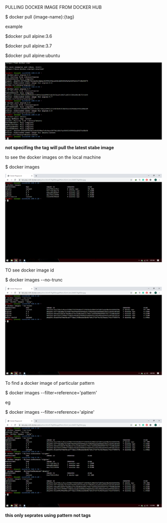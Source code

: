PULLING DOCKER IMAGE FROM DOCKER HUB

$ docker pull {image-name}:{tag}

example

$docker pull alpine:3.6

$docker pull alpine:3.7

$docker pull alpine:ubuntu

![alt text](https://github.com/kilzol/Docker-tutorial/blob/master/Docker-practical/Images/Screenshot%20(42).png)


**not specifing the tag will pull the latest stabe image**

to see the docker images on the local machine

$ docker images 

![alt](https://github.com/kilzol/Docker-tutorial/blob/master/Docker-practical/Images/Screenshot%20(43).png)

TO see docker image id 

$ docker images --no-trunc

![alt](https://github.com/kilzol/Docker-tutorial/blob/master/Docker-practical/Images/Screenshot%20(44).png)

To find a docker image of particular pattern

$ docker images --filter=reference='pattern'

eg

$ docker images --filter=reference='alpine'

![alt](https://github.com/kilzol/Docker-tutorial/blob/master/Docker-practical/Images/Screenshot%20(46).png)

**this only seprates using pattern not tags**
